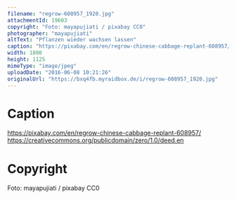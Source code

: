 ```yaml
---
filename: "regrow-608957_1920.jpg"
attachmentId: 19603
copyright: "Foto: mayapujiati / pixabay CC0"
photographer: "mayapujiati"
altText: "Pflanzen wieder wachsen lassen"
caption: "https://pixabay.com/en/regrow-chinese-cabbage-replant-608957/\nhttps://creativecommons.org/publicdomain/zero/1.0/deed.en"
width: 1800
height: 1125
mimeType: "image/jpeg"
uploadDate: "2016-06-08 10:21:26"
originalUrl: "https://bxq4fb.myraidbox.de/i/regrow-608957_1920.jpg"
---
```


# Caption

https://pixabay.com/en/regrow-chinese-cabbage-replant-608957/
https://creativecommons.org/publicdomain/zero/1.0/deed.en

# Copyright

Foto: mayapujiati / pixabay CC0

